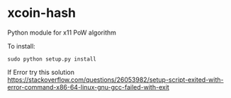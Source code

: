 # xcoin-hash #
Python module for x11 PoW algorithm

To install:

    sudo python setup.py install
    
If Error try this solution
https://stackoverflow.com/questions/26053982/setup-script-exited-with-error-command-x86-64-linux-gnu-gcc-failed-with-exit

